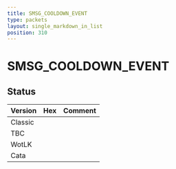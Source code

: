```yaml
---
title: SMSG_COOLDOWN_EVENT
type: packets
layout: single_markdown_in_list
position: 310
---
```


# SMSG_COOLDOWN_EVENT

## Status

Version | Hex | Comment
---------- | ---------- | ---------- 
Classic |  |  
TBC |  |  
WotLK |  |  
Cata |  |  
